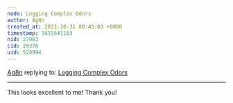 ```yaml
---
node: Logging Complex Odors
author: Ag8n
created_at: 2021-10-31 00:45:03 +0000
timestamp: 1635641103
nid: 27983
cid: 29376
uid: 520994
---
```




[Ag8n](../profile/Ag8n) replying to: [Logging Complex Odors](../notes/sarasage/10-29-2021/logging-complex-odors)

----
This looks excellent to me!  Thank you!